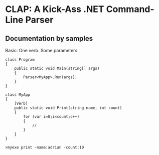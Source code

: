 CLAP: A Kick-Ass .NET Command-Line Parser
=========================================

Documentation by samples
------------------------
Basic: One verb. Some parameters.
```
class Program
{
    public static void Main(string[] args)
    {
        Parser<MyApp>.Run(args);
    }
}

class MyApp
{
    [Verb]
    public static void Print(string name, int count)
    {
        for (var i=0;i<count;c++)
        {
            //
        }
    }
}

>myexe print -name:adrian -count:10
```
